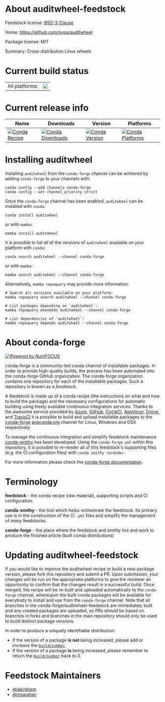 About auditwheel-feedstock
==========================

Feedstock license: [BSD-3-Clause](https://github.com/conda-forge/auditwheel-feedstock/blob/main/LICENSE.txt)

Home: https://github.com/pypa/auditwheel

Package license: MIT

Summary: Cross-distribution Linux wheels

Current build status
====================


<table><tr><td>All platforms:</td>
    <td>
      <a href="https://dev.azure.com/conda-forge/feedstock-builds/_build/latest?definitionId=69&branchName=main">
        <img src="https://dev.azure.com/conda-forge/feedstock-builds/_apis/build/status/auditwheel-feedstock?branchName=main">
      </a>
    </td>
  </tr>
</table>

Current release info
====================

| Name | Downloads | Version | Platforms |
| --- | --- | --- | --- |
| [![Conda Recipe](https://img.shields.io/badge/recipe-auditwheel-green.svg)](https://anaconda.org/conda-forge/auditwheel) | [![Conda Downloads](https://img.shields.io/conda/dn/conda-forge/auditwheel.svg)](https://anaconda.org/conda-forge/auditwheel) | [![Conda Version](https://img.shields.io/conda/vn/conda-forge/auditwheel.svg)](https://anaconda.org/conda-forge/auditwheel) | [![Conda Platforms](https://img.shields.io/conda/pn/conda-forge/auditwheel.svg)](https://anaconda.org/conda-forge/auditwheel) |

Installing auditwheel
=====================

Installing `auditwheel` from the `conda-forge` channel can be achieved by adding `conda-forge` to your channels with:

```
conda config --add channels conda-forge
conda config --set channel_priority strict
```

Once the `conda-forge` channel has been enabled, `auditwheel` can be installed with `conda`:

```
conda install auditwheel
```

or with `mamba`:

```
mamba install auditwheel
```

It is possible to list all of the versions of `auditwheel` available on your platform with `conda`:

```
conda search auditwheel --channel conda-forge
```

or with `mamba`:

```
mamba search auditwheel --channel conda-forge
```

Alternatively, `mamba repoquery` may provide more information:

```
# Search all versions available on your platform:
mamba repoquery search auditwheel --channel conda-forge

# List packages depending on `auditwheel`:
mamba repoquery whoneeds auditwheel --channel conda-forge

# List dependencies of `auditwheel`:
mamba repoquery depends auditwheel --channel conda-forge
```


About conda-forge
=================

[![Powered by
NumFOCUS](https://img.shields.io/badge/powered%20by-NumFOCUS-orange.svg?style=flat&colorA=E1523D&colorB=007D8A)](https://numfocus.org)

conda-forge is a community-led conda channel of installable packages.
In order to provide high-quality builds, the process has been automated into the
conda-forge GitHub organization. The conda-forge organization contains one repository
for each of the installable packages. Such a repository is known as a *feedstock*.

A feedstock is made up of a conda recipe (the instructions on what and how to build
the package) and the necessary configurations for automatic building using freely
available continuous integration services. Thanks to the awesome service provided by
[Azure](https://azure.microsoft.com/en-us/services/devops/), [GitHub](https://github.com/),
[CircleCI](https://circleci.com/), [AppVeyor](https://www.appveyor.com/),
[Drone](https://cloud.drone.io/welcome), and [TravisCI](https://travis-ci.com/)
it is possible to build and upload installable packages to the
[conda-forge](https://anaconda.org/conda-forge) [anaconda.org](https://anaconda.org/)
channel for Linux, Windows and OSX respectively.

To manage the continuous integration and simplify feedstock maintenance
[conda-smithy](https://github.com/conda-forge/conda-smithy) has been developed.
Using the ``conda-forge.yml`` within this repository, it is possible to re-render all of
this feedstock's supporting files (e.g. the CI configuration files) with ``conda smithy rerender``.

For more information please check the [conda-forge documentation](https://conda-forge.org/docs/).

Terminology
===========

**feedstock** - the conda recipe (raw material), supporting scripts and CI configuration.

**conda-smithy** - the tool which helps orchestrate the feedstock.
                   Its primary use is in the construction of the CI ``.yml`` files
                   and simplify the management of *many* feedstocks.

**conda-forge** - the place where the feedstock and smithy live and work to
                  produce the finished article (built conda distributions)


Updating auditwheel-feedstock
=============================

If you would like to improve the auditwheel recipe or build a new
package version, please fork this repository and submit a PR. Upon submission,
your changes will be run on the appropriate platforms to give the reviewer an
opportunity to confirm that the changes result in a successful build. Once
merged, the recipe will be re-built and uploaded automatically to the
`conda-forge` channel, whereupon the built conda packages will be available for
everybody to install and use from the `conda-forge` channel.
Note that all branches in the conda-forge/auditwheel-feedstock are
immediately built and any created packages are uploaded, so PRs should be based
on branches in forks and branches in the main repository should only be used to
build distinct package versions.

In order to produce a uniquely identifiable distribution:
 * If the version of a package **is not** being increased, please add or increase
   the [``build/number``](https://docs.conda.io/projects/conda-build/en/latest/resources/define-metadata.html#build-number-and-string).
 * If the version of a package **is** being increased, please remember to return
   the [``build/number``](https://docs.conda.io/projects/conda-build/en/latest/resources/define-metadata.html#build-number-and-string)
   back to 0.

Feedstock Maintainers
=====================

* [@jakirkham](https://github.com/jakirkham/)
* [@msarahan](https://github.com/msarahan/)

